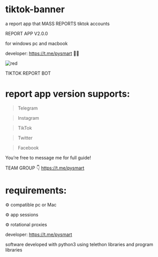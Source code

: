 # tiktok-banner
a report app that MASS REPORTS tiktok accounts

REPORT APP V2.0.0

for windows pc and macbook  

developer: https://t.me/pysmart 👨‍💻

![red](https://github.com/user-attachments/assets/a3afd08d-8692-4e5b-aa4a-b7f4cf318caf)

TIKTOK REPORT BOT

# report app version supports:

> Telegram

> Instagram 

> TikTok 

> Twitter 

> Facebook
 
You’re free to message me for full guide! 

TEAM GROUP 👇
https://t.me/pysmart

# requirements:

⚙️ compatible pc or Mac

⚙️ app sessions 

⚙️ rotational proxies

developer: https://t.me/pysmart

software developed with python3 using telethon libraries and program libraries 



